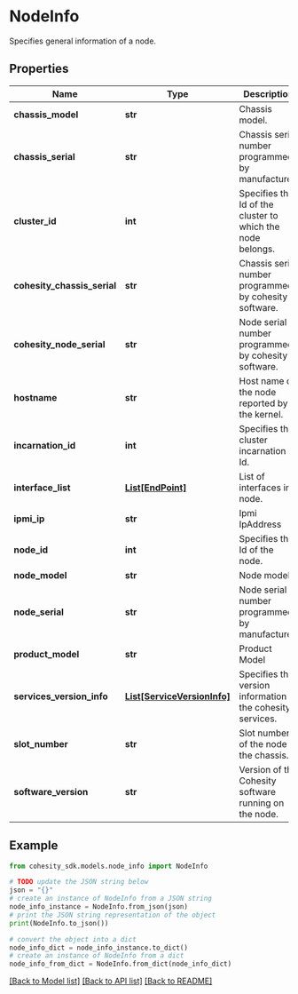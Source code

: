 # NodeInfo

Specifies general information of a node.

## Properties

Name | Type | Description | Notes
------------ | ------------- | ------------- | -------------
**chassis_model** | **str** | Chassis model. | [optional] 
**chassis_serial** | **str** | Chassis serial number programmed by manufacturer. | [optional] 
**cluster_id** | **int** | Specifies the Id of the cluster to which the node belongs. | [optional] 
**cohesity_chassis_serial** | **str** | Chassis serial number programmed by cohesity software. | [optional] 
**cohesity_node_serial** | **str** | Node serial number programmed by cohesity software. | [optional] 
**hostname** | **str** | Host name of the node reported by the kernel. | [optional] 
**incarnation_id** | **int** | Specifies the cluster incarnation Id. | [optional] 
**interface_list** | [**List[EndPoint]**](EndPoint.md) | List of interfaces in node. | [optional] 
**ipmi_ip** | **str** | Ipmi IpAddress | [optional] 
**node_id** | **int** | Specifies the Id of the node. | [optional] 
**node_model** | **str** | Node model. | [optional] 
**node_serial** | **str** | Node serial number programmed by manufacturer. | [optional] 
**product_model** | **str** | Product Model | [optional] 
**services_version_info** | [**List[ServiceVersionInfo]**](ServiceVersionInfo.md) | Specifies the version information of the cohesity services. | [optional] 
**slot_number** | **str** | Slot number of the node in the chassis. | [optional] 
**software_version** | **str** | Version of the Cohesity software running on the node. | [optional] 

## Example

```python
from cohesity_sdk.models.node_info import NodeInfo

# TODO update the JSON string below
json = "{}"
# create an instance of NodeInfo from a JSON string
node_info_instance = NodeInfo.from_json(json)
# print the JSON string representation of the object
print(NodeInfo.to_json())

# convert the object into a dict
node_info_dict = node_info_instance.to_dict()
# create an instance of NodeInfo from a dict
node_info_from_dict = NodeInfo.from_dict(node_info_dict)
```
[[Back to Model list]](../README.md#documentation-for-models) [[Back to API list]](../README.md#documentation-for-api-endpoints) [[Back to README]](../README.md)


